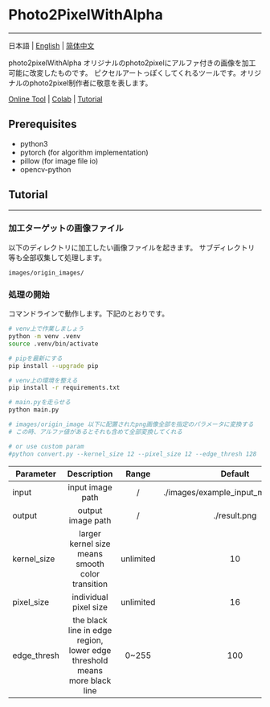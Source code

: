 # Photo2PixelWithAlpha

---
日本語 | [English](./README_en.md) | [简体中文](./README_cn.md)

photo2pixelWithAlpha オリジナルのphoto2pixelにアルファ付きの画像を加工可能に改変したものです。
ピクセルアートっぽくしてくれるツールです。オリジナルのphoto2pixel制作者に敬意を表します。

[Online Tool](https://photo2pixel.co) |
[Colab](https://colab.research.google.com/drive/108np4teybhBXHKbPMZZ1fykDuUeF2aw8?usp=sharing) |
[Tutorial](#Tutorial)

## Prerequisites
- python3
- pytorch (for algorithm implementation)
- pillow (for image file io)
- opencv-python

## Tutorial
---

### 加工ターゲットの画像ファイル
以下のディレクトリに加工したい画像ファイルを起きます。
サブディレクトリ等も全部収集して処理します。

```
images/origin_images/
```

### 処理の開始
コマンドラインで動作します。下記のとおりです。


```bash
# venv上で作業しましょう
python -m venv .venv
source .venv/bin/activate

# pipを最新にする 
pip install --upgrade pip

# venv上の環境を整える
pip install -r requirements.txt

# main.pyを走らせる
python main.py

# images/origin_image 以下に配置されたpng画像全部を指定のパラメータに変換する
# この時、アルファ値があるとそれも含めて全部変換してくれる

# or use custom param
#python convert.py --kernel_size 12 --pixel_size 12 --edge_thresh 128
```

| Parameter   |                                Description                                |    Range    |               Default               |
|-------------|:-------------------------------------------------------------------------:|:-----------:|:-----------------------------------:|
| input       |                             input image path                              |      /      | ./images/example_input_mountain.jpg |
| output      |                             output image path                             |      /      |            ./result.png             |
| kernel_size |             larger kernel size means smooth color transition              |  unlimited  |                 10                  |
| pixel_size  |                           individual pixel size                           |  unlimited  |                 16                  |
| edge_thresh | the black line in edge region, lower edge threshold means more black line |    0~255    |                 100                 |